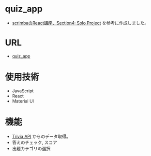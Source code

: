 # quiz_app
* [scrimbaのReact講座、Section4: Solo Project](https://scrimba.com/learn/learnreact/section-4-solo-project-co24f49bea8aace7c174082c8)
を参考に作成しました。


# URL
* [quiz_app](https://tono029.github.io/quiz_app/)

# 使用技術
* JavaScript
* React
* Material UI

# 機能
* [Trivia API](https://opentdb.com/api_config.php)
からのデータ取得。
* 答えのチェック, スコア
* 出題カテゴリの選択